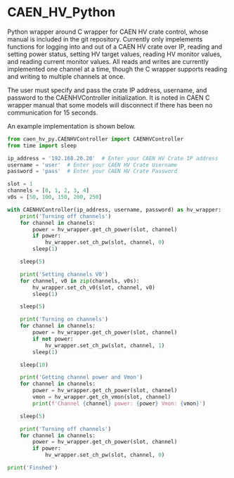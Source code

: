 # CAEN_HV_Python
Python wrapper around C wrapper for CAEN HV crate control, whose manual is included in the git repository.
Currently only impelements functions for logging into and out of a CAEN HV crate over IP, reading and setting power status, setting HV target values, reading HV monitor values, and reading current monitor values.
All reads and writes are currently implemented one channel at a time, though the C wrapper supports reading and writing to multiple channels at once.

The user must specify and pass the crate IP address, username, and password to the CAENHVController initialization.
It is noted in CAEN C wrapper manual that some models will disconnect if there has been no communication for 15 seconds.

An example implementation is shown below.

```python
from caen_hv_py.CAENHVController import CAENHVController
from time import sleep

ip_address = '192.168.20.20'  # Enter your CAEN HV Crate IP address
username = 'user'  # Enter your CAEN HV Crate Username
password = 'pass'  # Enter your CAEN HV Crate Password

slot = 1
channels = [0, 1, 2, 3, 4]
v0s = [50, 100, 150, 200, 250]

with CAENHVController(ip_address, username, password) as hv_wrapper:
    print('Turning off channels')
    for channel in channels:
        power = hv_wrapper.get_ch_power(slot, channel)
        if power:
            hv_wrapper.set_ch_pw(slot, channel, 0)
        sleep(1)

    sleep(5)

    print('Setting channels V0')
    for channel, v0 in zip(channels, v0s):
        hv_wrapper.set_ch_v0(slot, channel, v0)
        sleep(1)

    sleep(5)

    print('Turning on channels')
    for channel in channels:
        power = hv_wrapper.get_ch_power(slot, channel)
        if not power:
            hv_wrapper.set_ch_pw(slot, channel, 1)
        sleep(1)

    sleep(10)

    print('Getting channel power and Vmon')
    for channel in channels:
        power = hv_wrapper.get_ch_power(slot, channel)
        vmon = hv_wrapper.get_ch_vmon(slot, channel)
        print(f'Channel {channel} power: {power} Vmon: {vmon}')

    sleep(5)

    print('Turning off channels')
    for channel in channels:
        power = hv_wrapper.get_ch_power(slot, channel)
        if power:
            hv_wrapper.set_ch_pw(slot, channel, 0)

print('Finshed')
